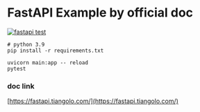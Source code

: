 # FastAPI Example by official doc

[![fastapi test](https://github.com/CodeMath/all-in-all-fastapi-example/actions/workflows/python-app.yml/badge.svg?branch=main)](https://github.com/CodeMath/all-in-all-fastapi-example/actions/workflows/python-app.yml)

```
# python 3.9
pip install -r requirements.txt

uvicorn main:app -- reload
pytest
```

### doc link
[https://fastapi.tiangolo.com/](https://fastapi.tiangolo.com/)